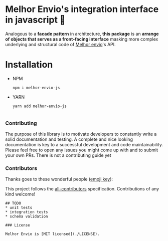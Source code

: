 # Melhor Envio's integration interface in javascript 🤟

Analogous to a **facade pattern** in architecture, **this package** is an **arrange of objects that serves as a front-facing interface** masking more complex underlying and structural code of [Melhor envio](https://docs.menv.io/?version=latest#064ee1d6-661c-455c-842c-ef7cebbfd5d4)'s API.

# Installation
- NPM
   ```shell
   npm i melhor-envio-js
  ```
- YARN
   ```shell
  yarn add melhor-envio-js


### Contributing

The purpose of this library is to motivate developers to constantly write a solid documentation and testing. A complete and nice looking documentation is key to a successful development and code maintainability.
Please feel free to open any issues you might come up with and to submit your own PRs. There is not a contributing guide yet

### Contributors

Thanks goes to these wonderful people ([emoji key](https://allcontributors.org/docs/en/emoji-key)):

<!-- ALL-CONTRIBUTORS-LIST:START - Do not remove or modify this section -->
<!-- prettier-ignore -->
<!-- ALL-CONTRIBUTORS-LIST:END -->

This project follows the [all-contributors](https://github.com/all-contributors/all-contributors) specification. Contributions of any kind welcome!
```
## TODO
* unit tests
* integration tests
* schema validation

### License

Melhor Envio is [MIT licensed](./LICENSE).
